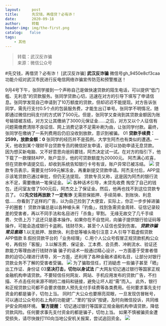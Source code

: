 ```yaml
---
layout:     post
title:      先交钱，再借贷？必有诈！
date:       2020-09-18
author:     转载
header-img: img/the-first.png
catalog:   false
tags:
    - 其他
---
```


<blockquote><p>转载：武汉反诈骗<br>
来源：微信公众号</p></blockquote>

#先交钱，再借贷？必有诈！
[武汉反诈骗]
**武汉反诈骗**
微信号gh_9450e8cf3caa
功能介绍对武汉市民进行反电信网络诈骗宣传防范和预警推送！

9月4号下午，张同学接到一个声称自己是做快速贷款的陌生电话，可以提供“低门槛、无利息”的贷款服务。张同学贷款心切，迅速在对方的引导下填写了申请信息。张同学发现自己申请到了10万额度的贷款，但却迟迟不能提现。对方告诉张同学，需先行支付0.5个点的包装服务费，才能生出订单号。张同学不明情况，随即通过微信扫码支付的方式转了500元。但是，张同学又查询到其贷款金额因为账号输错被冻结，对方又让其缴纳了3000元保证金……之后，对方又以个人征信有问题需缴费清除不良征信、网上消费记录不足需补刷为由，让张同学付款。最终，张同学在缴纳了一系列费用后仍旧没收到放款，意识到被骗。
01
**贷款手续费：2599，放款金额：0**
张同学的经历并不是孤例，大学生阿杰也有类似的遭遇。一天，他收到某个理财平台贷款专员的微信好友申请，说可以协助申请无息贷款。
因为想买新电脑、又不好意思向爸妈要钱，阿杰决定试一试。在对方的指引下，他下载了一款理财APP，账户显示，他的可贷款额度为20000元。
阿杰满心欢喜，但在贷款申请提交后，却收到系统告知银行卡号有误，账户异常已被冻结。
![]({{site.baseurl}}/postimg/icpsOXkyv740AlDsRtEW7s32cJib8iaG22ntpBxP3QBiacWEibAdHDuCGYscdYQ2NyCbgeB8e7Wl8zESNDNvCxIxf7Q.png)
贷款专员表示，需要支付599元解冻金，再重新提交贷款申请。阿杰支付后，APP显示该笔贷款已通过审批，但仍无法提现。
贷款专员又称，这是因为阿杰的银行流水不足，需要缴纳一笔保证金。
![]({{site.baseurl}}/postimg/icpsOXkyv740AlDsRtEW7s32cJib8iaG22nfv5jmUTsKFPo9eia3PDUQNichN4ictkU0qVwpVcCldibyhiaQmjNb2AGib5w.png)
各种话术引导，未贷先收费
掏空了自己的钱包，还问室友借了500元后，阿杰交上了保证金。然后，他再也找不到这位贷款专员了。
02**先交钱再放款？一定有诈**
无需担保抵押、手续简单、到账快、利息低……你看到了这样的广告，以为自己捡到了大便宜，实际上，你正一步步掉进骗子的圈套！
贷款诈骗总是以各种噱头来「钓鱼」，找到急需资金周转、征信记录较差的受害者，再以不同手法和名目进行「杀鱼」宰割。
无缘无故交了几千手续费、欠债上万？这还只是基本操作。如果你在不自觉间，向骗子提供银行验证码等操作，可能会造成银行卡盗刷。钱财尽失，甚至个人征信也受到伤害。
**_贷款诈骗常见套路_**
1.以无抵押、放款快、利息低等噱头吸引注意
2.A.引导下载虚假贷款APP借款
B.假扮贷款平台的「业务经理」
C.用个人公众号假冒正规贷款机构公众号，再假扮「客服」
3.以解冻费、保证金、工本费、会员费、冲刷流水、验证还款能力等理由进行钱财诈骗
骗子的话术一般通过精心设计，一方面基于受害者借款的迫切心理进行诱导，另一方面，还利用了各种金融术语和名目，让部分对银行贷款业务不了解的受害者受骗。
![]({{site.baseurl}}/postimg/icpsOXkyv740AlDsRtEW7s32cJib8iaG22na7pvS4hHBsfedvCkPjibjtGVahRa8U4bZFVFgic18Mqe5PaibR3yQp7Qg.jpeg)
为了骗取信任，打消疑虑
一些骗子甚至「晒」出工作证、身份证
03**坚决打击，切勿以身试法**
广大网友切记通过银行等国家正规金融机构申请贷款。不要轻信任何网友、网站、手机应用发布的贷款广告，不扫描、不点击任何来源不明的二维码和链接，避免让坏人趁“需”而入。
此外，银行和正规贷款公司都不会要求借款人预先支付手续费等各类费用。任何要求事先支付资金的都是骗子，切勿上当。
同时广大公众也要擦亮双眼，一旦发现仿冒帐号，可以通过公众号的右上角的功能键“…”里的“投诉”按键，及时向微信投诉，共同维护安全网络环境。
**警方提醒：**
切记通过银行等国家正规金融机构申请贷款，降低贷款风险。任何要求事先支付资金的都是骗子，切勿上当。
如果不慎被骗资金遭受损失，请尽快拨打110向当地公安机关报案，尝试追回资金。
![]({{site.baseurl}}/postimg/8wBAcE4t1v7O3lV09v7SKRibMshuootB8ExFNqlwlEjficLia8nxeMIfWZF13IaGib3IvenV88LLO9q8QuAdPTEPUw.jpeg)
